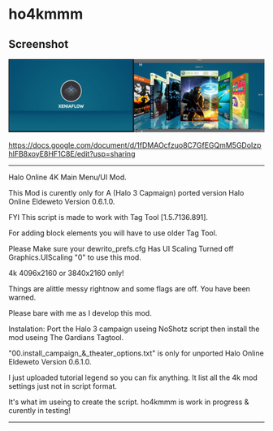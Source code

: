 # ho4kmmm

## Screenshot

![Screenshot](https://github.com/jackrabbit72380/XeniaFlow/blob/main/Screenshot2.jpg)

https://docs.google.com/document/d/1fDMAOcfzuo8C7GfEGQmM5GDoIzphlFB8xoyE8HF1C8E/edit?usp=sharing

_________________________________________________________________________________________________________________________

Halo Online 4K Main Menu/UI Mod.

This Mod is curently only for A (Halo 3 Capmaign) ported version Halo Online Eldeweto Version 0.6.1.0.

FYI This script is made to work with Tag Tool [1.5.7136.891].

For adding block elements you will have to use older Tag Tool.

Please Make sure your dewrito_prefs.cfg Has UI Scaling Turned off Graphics.UIScaling "0" to use this mod.

4k 4096x2160 or 3840x2160 only!

Things are alittle messy rightnow and some flags are off. You have been warned.

Please bare with me as I develop this mod.

Instalation: Port the Halo 3 campaign useing NoShotz script then install the mod useing The Gardians Tagtool.

"00.install_campaign_&_theater_options.txt" is only for unported Halo Online Eldeweto Version 0.6.1.0.

I just uploaded tutorial legend so you can fix anything. It list all the 4k mod settings just not in script format.

It's what im useing to create the script. ho4kmmm is work in progress & curently in testing!
__________________________________________________________________________________________________________________________
